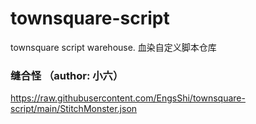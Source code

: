 # townsquare-script
townsquare script warehouse. 血染自定义脚本仓库





### 缝合怪 （author: 小六）

https://raw.githubusercontent.com/EngsShi/townsquare-script/main/StitchMonster.json